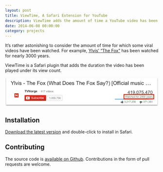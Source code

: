 ```yaml
---
layout: post
title: ViewTime, A Safari Extension for YouTube
description: ViewTime adds the amount of time a YouTube video has been played under its view count.
date: 2014-06-08 00:00:00
category: projects
---
```


It’s rather astonishing to consider the amount of time for which some viral  videos have been watched. For example, [Ylvis’ “The Fox”](https://www.youtube.com/watch?v=jofNR_WkoCE) has been watched for nearly 3000 years.

ViewTime is a Safari plugin that adds the duration the video has been played under its view count.

![ViewTime example](/assets/images/viewtime-example.png)

Installation
------------

[Download the latest version](http://updates.benburwell.com/safari/viewtime/latest.safariextz) and double-click to install in Safari.

Contributing
------------

The source code is [available on Github](https://github.com/benburwell/ViewTime). Contributions in the form of pull requests are welcome.
